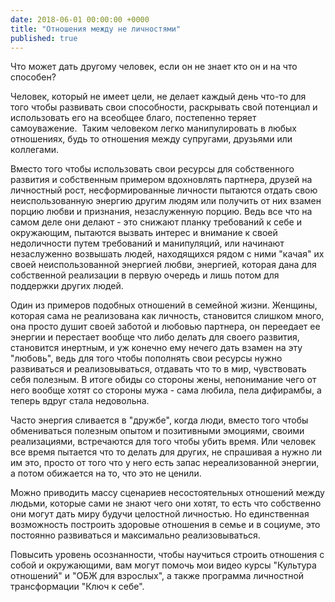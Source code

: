 ```yaml
---
date: 2018-06-01 00:00:00 +0000
title: "Отношения между не личностями"
published: true
---
```

Что может дать другому человек, если он не знает кто он и на что способен?

Человек, который не имеет цели, не делает каждый день что-то для того чтобы развивать свои способности, раскрывать свой потенциал и использовать его на всеобщее благо, постепенно теряет самоуважение. 
Таким человеком легко манипулировать в любых отношениях, будь то отношения между супругами, друзьями или коллегами. 

Вместо того чтобы использовать свои ресурсы для собственного развития и собственным примером вдохновлять партнера, друзей на личностный рост, несформированные личности пытаются отдать свою неиспользованную энергию другим людям или получить от них взамен порцию любви и признания, незаслуженную порцию.
Ведь все что на самом деле они делают - это снижают планку требований к себе и окружающим, пытаются вызвать интерес и внимание к своей недоличности путем требований и манипуляций, или начинают незаслуженно возвышать людей, находящихся рядом с ними "качая" их своей неиспользованной энергией любви, энергией, которая дана для собственной реализации в первую очередь и лишь потом для поддержки других людей. 

Один из примеров подобных отношений в семейной жизни. Женщины, которая сама не реализована как личность, становится слишком много, она просто душит своей заботой и любовью партнера, он переедает ее энергии и перестает вообще что либо делать для своего развития, становится инертным, и уж конечно ему нечего дать взамен на эту "любовь", ведь для того чтобы пополнять свои ресурсы нужно развиваться и реализовываться, отдавать что то в мир, чувствовать себя полезным. В итоге обиды со стороны жены, непонимание чего от него вообще хотят со стороны мужа - сама любила, пела дифирамбы, а теперь вдруг стала недовольна.

Часто энергия сливается в "дружбе", когда люди, вместо того чтобы обмениваться полезным опытом и позитивными эмоциями, своими реализациями, встречаются для того чтобы убить время. Или человек все время пытается что то делать для других, не спрашивая а нужно ли им это, просто от того что у него есть запас нереализованной энергии, а потом обижается на то, что это не ценили. 

Можно приводить массу сценариев несостоятельных отношений между людьми, которые сами не знают чего они хотят, то есть что собственно они могут дать миру будучи целостной личностью. Но единственная возможность построить здоровые отношения в семье и в социуме, это постоянно развиваться и максимально реализовываться.

Повысить уровень осознанности, чтобы научиться строить отношения с собой и окружающими, вам могут помочь мои видео курсы "Культура отношений" и "ОБЖ для взрослых", а также программа личностной трансформации "Ключ к себе".
